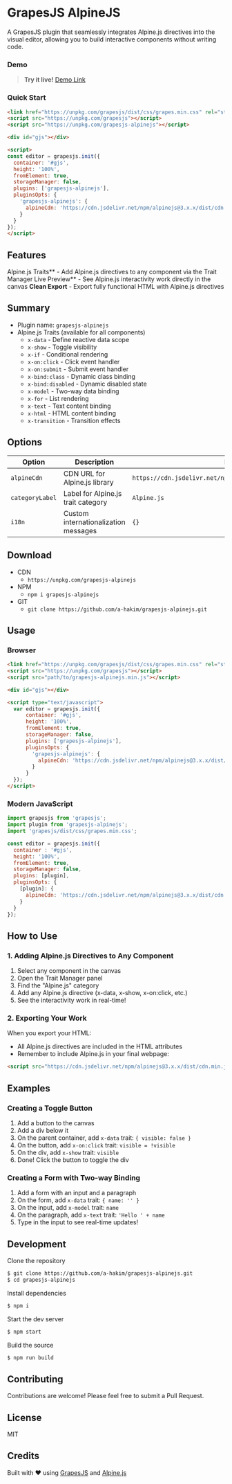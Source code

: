 # GrapesJS AlpineJS

A GrapesJS plugin that seamlessly integrates Alpine.js directives into the visual editor, allowing you to build interactive components without writing code.

### Demo

> **Try it live!** [Demo Link](##)

### Quick Start

```html
<link href="https://unpkg.com/grapesjs/dist/css/grapes.min.css" rel="stylesheet">
<script src="https://unpkg.com/grapesjs"></script>
<script src="https://unpkg.com/grapesjs-alpinejs"></script>

<div id="gjs"></div>

<script>
const editor = grapesjs.init({
  container: '#gjs',
  height: '100%',
  fromElement: true,
  storageManager: false,
  plugins: ['grapesjs-alpinejs'],
  pluginsOpts: {
    'grapesjs-alpinejs': {
      alpineCdn: 'https://cdn.jsdelivr.net/npm/alpinejs@3.x.x/dist/cdn.min.js'
    }
  }
});
</script>
```

## Features

Alpine.js Traits** - Add Alpine.js directives to any component via the Trait Manager
Live Preview** - See Alpine.js interactivity work directly in the canvas
**Clean Export** - Export fully functional HTML with Alpine.js directives

## Summary

* Plugin name: `grapesjs-alpinejs`
* Alpine.js Traits (available for all components)
  * `x-data` - Define reactive data scope
  * `x-show` - Toggle visibility
  * `x-if` - Conditional rendering
  * `x-on:click` - Click event handler
  * `x-on:submit` - Submit event handler
  * `x-bind:class` - Dynamic class binding
  * `x-bind:disabled` - Dynamic disabled state
  * `x-model` - Two-way data binding
  * `x-for` - List rendering
  * `x-text` - Text content binding
  * `x-html` - HTML content binding
  * `x-transition` - Transition effects

## Options


| Option          | Description                          | Default                                                       |
| ----------------- | -------------------------------------- | --------------------------------------------------------------- |
| `alpineCdn`     | CDN URL for Alpine.js library        | `https://cdn.jsdelivr.net/npm/alpinejs@3.x.x/dist/cdn.min.js` |
| `categoryLabel` | Label for Alpine.js trait category   | `Alpine.js`                                                   |
| `i18n`          | Custom internationalization messages | `{}`                                                          |

## Download

* CDN
  * `https://unpkg.com/grapesjs-alpinejs`
* NPM
  * `npm i grapesjs-alpinejs`
* GIT
  * `git clone https://github.com/a-hakim/grapesjs-alpinejs.git`

## Usage

### Browser

```html
<link href="https://unpkg.com/grapesjs/dist/css/grapes.min.css" rel="stylesheet"/>
<script src="https://unpkg.com/grapesjs"></script>
<script src="path/to/grapesjs-alpinejs.min.js"></script>

<div id="gjs"></div>

<script type="text/javascript">
  var editor = grapesjs.init({
      container: '#gjs',
      height: '100%',
      fromElement: true,
      storageManager: false,
      plugins: ['grapesjs-alpinejs'],
      pluginsOpts: {
        'grapesjs-alpinejs': {
          alpineCdn: 'https://cdn.jsdelivr.net/npm/alpinejs@3.x.x/dist/cdn.min.js'
        }
      }
  });
</script>
```

### Modern JavaScript

```js
import grapesjs from 'grapesjs';
import plugin from 'grapesjs-alpinejs';
import 'grapesjs/dist/css/grapes.min.css';

const editor = grapesjs.init({
  container : '#gjs',
  height: '100%',
  fromElement: true,
  storageManager: false,
  plugins: [plugin],
  pluginsOpts: {
    [plugin]: {
      alpineCdn: 'https://cdn.jsdelivr.net/npm/alpinejs@3.x.x/dist/cdn.min.js'
    }
  }
});
```

## How to Use


### 1. Adding Alpine.js Directives to Any Component

1. Select any component in the canvas
2. Open the Trait Manager panel
3. Find the "Alpine.js" category
4. Add any Alpine.js directive (x-data, x-show, x-on:click, etc.)
5. See the interactivity work in real-time!

### 2. Exporting Your Work

When you export your HTML:

- All Alpine.js directives are included in the HTML attributes
- Remember to include Alpine.js in your final webpage:

```html
<script src="https://cdn.jsdelivr.net/npm/alpinejs@3.x.x/dist/cdn.min.js" defer></script>
```

## Examples

### Creating a Toggle Button

1. Add a button to the canvas
2. Add a div below it
3. On the parent container, add `x-data` trait: `{ visible: false }`
4. On the button, add `x-on:click` trait: `visible = !visible`
5. On the div, add `x-show` trait: `visible`
6. Done! Click the button to toggle the div

### Creating a Form with Two-way Binding

1. Add a form with an input and a paragraph
2. On the form, add `x-data` trait: `{ name: '' }`
3. On the input, add `x-model` trait: `name`
4. On the paragraph, add `x-text` trait: `'Hello ' + name`
5. Type in the input to see real-time updates!

## Development

Clone the repository

```sh
$ git clone https://github.com/a-hakim/grapesjs-alpinejs.git
$ cd grapesjs-alpinejs
```

Install dependencies

```sh
$ npm i
```

Start the dev server

```sh
$ npm start
```

Build the source

```sh
$ npm run build
```

## Contributing

Contributions are welcome! Please feel free to submit a Pull Request.

## License

MIT

## Credits

Built with ❤️ using [GrapesJS](https://grapesjs.com/) and [Alpine.js](https://alpinejs.dev/)
